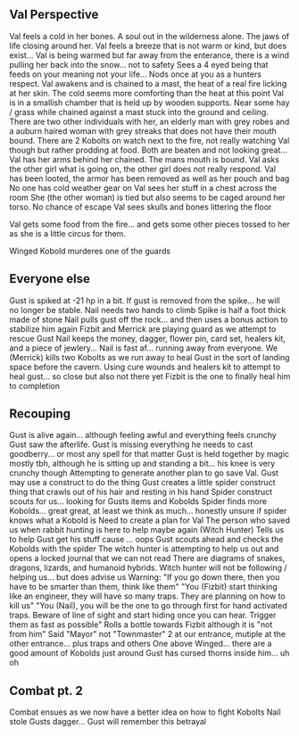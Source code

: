 ## Val Perspective

Val feels a cold in her bones. 
    A soul out in the wilderness alone. 
    The jaws of life closing around her.
Val feels a breeze that is not warm or kind, but does exist...
Val is being warmed but far away from the enterance, there is a wind pulling her back into the snow... not to safety
Sees a 4 eyed being that feeds on your meaning not your life... Nods once at you as a hunters respect.
Val awakens and is chained to a mast, the heat of a real fire licking at her skin. The cold seems more comforting than the heat at this point
Val is in a smallish chamber that is held up by wooden supports. Near some hay / grass while chained against a mast stuck into the ground and ceiling.
There are two other individuals with her, an elderly man with grey robes and a auburn haired woman with grey streaks that does not have their mouth bound.
There are 2 Kobolts on watch next to the fire, not really watching Val though but rather prodding at food.
Both are beaten and not looking great... Val has her arms behind her chained. The mans mouth is bound.
Val asks the other girl what is going on, the other girl does not really respond.
Val has been looted, the armor has been removed as well as her pouch and bag
No one has cold weather gear on
Val sees her stuff in a chest across the room
She (the other woman) is tied but also seems to be caged around her torso. No chance of escape
Val sees skulls and bones littering the floor

Val gets some food from the fire... and gets some other pieces tossed to her as she is a little circus for them.

Winged Kobold murderes one of the guards

## Everyone else

Gust is spiked at -21 hp in a bit. If gust is removed from the spike... he will no longer be stable. Nail needs two hands to climb
Spike is half a foot thick made of stone
Nail pulls gust off the rock... and then uses a bonus action to stabilize him again
Fizbit and Merrick are playing guard as we attempt to rescue Gust
Nail keeps the money, dagger, flower pin, card set, healers kit, and a piece of jewlery...
Nail is fast af... running away from everyone.
We (Merrick) kills two Kobolts as we run away to heal Gust in the sort of landing space before the cavern.
Using cure wounds and healers kit to attempt to heal gust... so close but also not there yet
Fizbit is the one to finally heal him to completion

## Recouping
Gust is alive again... although feeling awful and everything feels crunchy
Gust saw the afterlife. Gust is missing everything he needs to cast goodberry... or most any spell for that matter
Gust is held together by magic mostly tbh, although he is sitting up and standing a bit... his knee is very crunchy though
Attempting to generate another plan to go save Val. Gust may use a construct to do the thing
Gust creates a little spider construct thing that crawls out of his hair and resting in his hand
Spider construct scouts for us... looking for Gusts items and Kobolds
Spider finds more Kobolds... great great, at least we think as much... honestly unsure if spider knows what a Kobold is
Need to create a plan for Val
The person who saved us when rabbit hunting is here to help maybe again (Witch Hunter)
Tells us to help Gust get his stuff cause ... oops
Gust scouts ahead and checks the Kobolds with the spider
The witch hunter is attempting to help us out and opens a locked journal that we can not read
There are diagrams of snakes, dragons, lizards, and humanoid hybrids.
Witch hunter will not be following / helping us... but does advise us
Warning: "If you go down there, then you have to be smarter than them, think like them"
"You (Fizbit) start thinking like an engineer, they will have so many traps. They are planning on how to kill us"
"You (Nail), you will be the one to go through first for hand activated traps. Beware of line of sight and start hiding once you can hear. Trigger them as fast as possible"
Rolls a bottle towards Fizbit although it is "not from him"
Said "Mayor" not "Townmaster"
2 at our entrance, mutiple at the other entrance... plus traps and others
One above Winged... there are a good amount of Kobolds just around
Gust has cursed thorns inside him... uh oh
## Combat pt. 2
Combat ensues as we now have a better idea on how to fight Kobolts
Nail stole Gusts dagger... Gust will remember this betrayal
